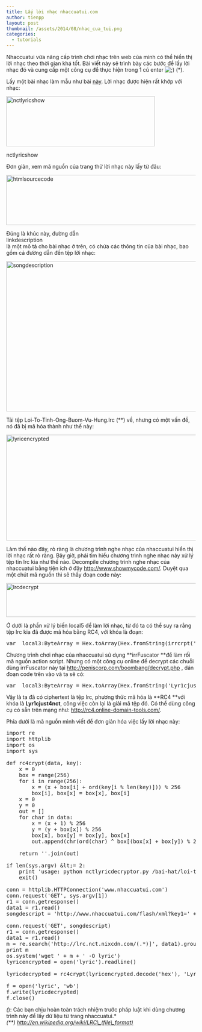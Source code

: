 ```yaml
---
title: Lấy lời nhạc nhaccuatui.com
author: tienpp
layout: post
thumbnail: /assets/2014/08/nhac_cua_tui.png
categories:
  - tutorials
---
```

Nhaccuatui vừa nâng cấp trình chơi nhạc trên web của mình có thể hiển thị lời nhạc theo thời gian khá tốt. Bài viết này sẽ trình bày các bước để lấy lời nhạc đó và cung cấp một công cụ để thực hiện trong 1 cú enter <img src="http://vnsec-new.cloudapp.net/wp/wp-includes/images/smilies/icon_wink.gif" alt=";)" class="wp-smiley" /> (*).

Lấy một bài nhạc làm mẫu như bài [này][1]. Lời nhạc được hiện rất khớp với nhạc:

<div id="attachment_1752" style="width: 405px" class="wp-caption aligncenter">
  <img class="size-full wp-image-1752" src="http://www.vnsecurity.net/wp/storage/uploads/2014/08/nctlyricshow.png" alt="nctlyricshow" width="395" height="133" /><p class="wp-caption-text">
    nctlyricshow
  </p>
</div>

Đơn giản, xem mã nguồn của trang thử lời nhạc này lấy từ đâu:

<a href="https://www.vnsecurity.net/2014/08/nhaccuatui-lyrics/htmlsourcecode/" rel="attachment wp-att-1753"><img class="aligncenter size-full wp-image-1753" src="http://www.vnsecurity.net/wp/storage/uploads/2014/08/htmlsourcecode.png" alt="htmlsourcecode" width="1352" height="133" /></a>

Đúng là khúc này, đường dẫn <a href="https://www.vnsecurity.net/2014/08/nhaccuatui-lyrics/linkdescription/" rel="attachment wp-att-1754"><img class="alignnone size-full wp-image-1754" src="http://www.vnsecurity.net/wp/storage/uploads/2014/08/linkdescription.png" alt="linkdescription" width="548" height="17" /></a> là một mô tả cho bài nhạc ở trên, có chứa các thông tin của bài nhạc, bao gồm cả đường dẫn đến tệp lời nhạc:

<a href="https://www.vnsecurity.net/2014/08/nhaccuatui-lyrics/songdescription/" rel="attachment wp-att-1761"><img class="aligncenter size-full wp-image-1761" src="http://www.vnsecurity.net/wp/storage/uploads/2014/08/songdescription.png" alt="songdescription" width="1138" height="399" /></a>

Tải tệp Loi-To-Tinh-Ong-Buom-Vu-Hung.lrc (**) về, nhưng có một vấn đề, nó đã bị mã hóa thành như thế này:

<a href="https://www.vnsecurity.net/2014/08/nhaccuatui-lyrics/lyricencrypted/" rel="attachment wp-att-1762"><img class="aligncenter size-full wp-image-1762" src="http://www.vnsecurity.net/wp/storage/uploads/2014/08/lyricencrypted.png" alt="lyricencrypted" width="1901" height="281" /></a>

Làm thế nào đây, rỏ ràng là chương trình nghe nhạc của nhaccuatui hiển thị lời nhạc rất rỏ ràng. Bây giờ, phải tìm hiểu chương trình nghe nhạc này xử lý tệp tin lrc kia như thế nào. Decompile chương trình nghe nhạc của nhaccuatui bằng tiện ích ở đây http://www.showmycode.com/. Duyệt qua một chút mã nguồn thì sẽ thấy đoạn code này:

<a href="https://www.vnsecurity.net/2014/08/nhaccuatui-lyrics/lrcdecrypt/" rel="attachment wp-att-1763"><img class="aligncenter size-full wp-image-1763" src="http://www.vnsecurity.net/wp/storage/uploads/2014/08/lrcdecrypt.png" alt="lrcdecrypt" width="598" height="90" /></a>

Ở dưới là phần xử lý biến local5 để làm lời nhạc, từ đó ta có thể suy ra rằng tệp lrc kia đã được mã hóa bằng RC4, với khóa là đoạn:

<pre class="brush: php; title: ; notranslate" title="">var _local3:ByteArray = Hex.toArray(Hex.fromString(irrcrpt('Mzs2dkvtu5odu', 1)));</pre>

Chương trình chơi nhạc của nhaccuatui sử dụng **irrFuscator **để làm rối mã nguồn action script. Nhưng có một công cụ online để decrypt các chuỗi dùng irrFuscator này tại http://peniscorp.com/boombang/decrypt.php , dán đoạn code trên vào và ta sẽ có:

<pre class="brush: css; title: ; notranslate" title="">var _local3:ByteArray = Hex.toArray(Hex.fromString('Lyr1cjust4nct'));</pre>

Vậy là ta đã có ciphertext là tệp lrc, phương thức mã hóa là **RC4 **với khóa là **Lyr1cjust4nct**, công việc còn lại là giải mã tệp đó. Có thể dùng công cụ có sẵn trên mạng như: http://rc4.online-domain-tools.com/.

Phía dưới là mã nguồn mình viết để đơn giản hóa việc lấy lời nhạc này:

<pre class="brush: css; title: ; notranslate" title="">import re
import httplib
import os
import sys

def rc4crypt(data, key):
    x = 0
    box = range(256)
    for i in range(256):
        x = (x + box[i] + ord(key[i % len(key)])) % 256
        box[i], box[x] = box[x], box[i]
    x = 0
    y = 0
    out = []
    for char in data:
        x = (x + 1) % 256
        y = (y + box[x]) % 256
        box[x], box[y] = box[y], box[x]
        out.append(chr(ord(char) ^ box[(box[x] + box[y]) % 256]))

    return ''.join(out)

if len(sys.argv) &amp;lt;= 2:
    print 'usage: python nctlyricdecryptor.py /bai-hat/loi-to-tinh-ong-buom-vu-hung.d1rchpsGUBfW.html'
    exit()

conn = httplib.HTTPConnection('www.nhaccuatui.com')
conn.request('GET', sys.argv[1])
r1 = conn.getresponse()
data1 = r1.read()
songdescript = 'http://www.nhaccuatui.com/flash/xml?key1=' + re.search('([a-fA-Fd]{32})', data1).group(0)

conn.request('GET', songdescript)
r1 = conn.getresponse()
data1 = r1.read()
m = re.search('http://lrc.nct.nixcdn.com/(.*)]', data1).group(0)[:-2]
print m
os.system('wget ' + m + ' -O lyric')
lyricencrypted = open('lyric').readline()

lyricdecrypted = rc4crypt(lyricencrypted.decode('hex'), 'Lyr1cjust4nct')

f = open('lyric', 'wb')
f.write(lyricdecrypted)
f.close()</pre>

*(*): Các bạn chịu hoàn toàn trách nhiệm trước pháp luật khi dùng chương trình này để lấy dữ liệu từ trang nhaccuatui.*  
*(**) http://en.wikipedia.org/wiki/LRC\_(file\_format)*

 [1]: http://www.nhaccuatui.com/bai-hat/loi-to-tinh-ong-buom-vu-hung.d1rchpsGUBfW.html